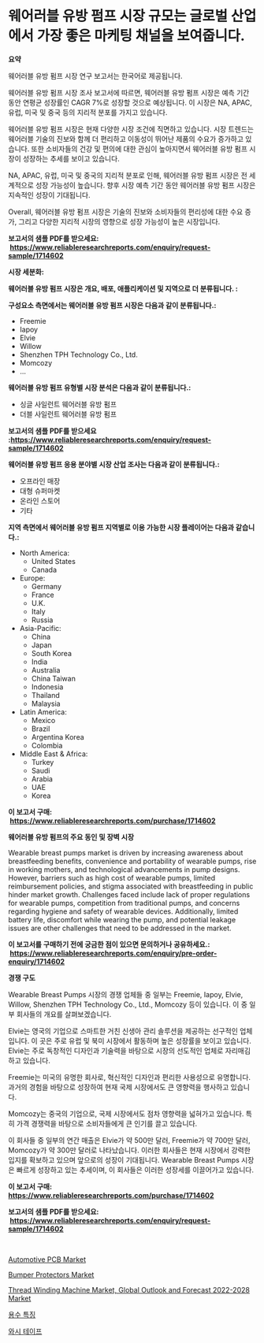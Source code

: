 <p><h1>웨어러블 유방 펌프 시장 규모는 글로벌 산업에서 가장 좋은 마케팅 채널을 보여줍니다.</h1></p><p><strong>요약</strong></p>
<p><p>웨어러블 유방 펌프 시장 연구 보고서는 한국어로 제공됩니다.</p><p>웨어러블 유방 펌프 시장 조사 보고서에 따르면, 웨어러블 유방 펌프 시장은 예측 기간 동안 연평균 성장률인 CAGR 7%로 성장할 것으로 예상됩니다. 이 시장은 NA, APAC, 유럽, 미국 및 중국 등의 지리적 분포를 가지고 있습니다.</p><p>웨어러블 유방 펌프 시장은 현재 다양한 시장 조건에 직면하고 있습니다. 시장 트렌드는 웨어러블 기술의 진보와 함께 더 편리하고 이동성이 뛰어난 제품의 수요가 증가하고 있습니다. 또한 소비자들의 건강 및 편의에 대한 관심이 높아지면서 웨어러블 유방 펌프 시장이 성장하는 추세를 보이고 있습니다.</p><p>NA, APAC, 유럽, 미국 및 중국의 지리적 분포로 인해, 웨어러블 유방 펌프 시장은 전 세계적으로 성장 가능성이 높습니다. 향후 시장 예측 기간 동안 웨어러블 유방 펌프 시장은 지속적인 성장이 기대됩니다.</p><p>Overall, 웨어러블 유방 펌프 시장은 기술의 진보와 소비자들의 편리성에 대한 수요 증가, 그리고 다양한 지리적 시장의 영향으로 성장 가능성이 높은 시장입니다.</p></p>
<p><strong>보고서의 샘플 PDF를 받으세요: &nbsp;<a href="https://www.reliableresearchreports.com/enquiry/request-sample/1714602">https://www.reliableresearchreports.com/enquiry/request-sample/1714602</a></strong></p>
<p><strong>시장 세분화:</strong></p>
<p><strong> 웨어러블 유방 펌프 시장은 개요, 배포, 애플리케이션 및 지역으로 더 분류됩니다. :</strong></p>
<p><strong>구성요소 측면에서는 웨어러블 유방 펌프 시장은 다음과 같이 분류됩니다.:</strong></p>
<p><ul><li>Freemie</li><li>Iapoy</li><li>Elvie</li><li>Willow</li><li>Shenzhen TPH Technology Co., Ltd.</li><li>Momcozy</li><li>...</li></ul></p>
<p><strong> 웨어러블 유방 펌프 유형별 시장 분석은 다음과 같이 분류됩니다.:</strong></p>
<p><ul><li>싱글 사일런트 웨어러블 유방 펌프</li><li>더블 사일런트 웨어러블 유방 펌프</li></ul></p>
<p><strong>보고서의 샘플 PDF를 받으세요 :<a href="https://www.reliableresearchreports.com/enquiry/request-sample/1714602">https://www.reliableresearchreports.com/enquiry/request-sample/1714602</a></strong></p>
<p><strong> 웨어러블 유방 펌프 응용 분야별 시장 산업 조사는 다음과 같이 분류됩니다.:</strong></p>
<p><ul><li>오프라인 매장</li><li>대형 슈퍼마켓</li><li>온라인 스토어</li><li>기타</li></ul></p>
<p><strong>지역 측면에서 웨어러블 유방 펌프 지역별로 이용 가능한 시장 플레이어는 다음과 같습니다.:</strong></p>
<p><ul>
    <li>
        North America:
        <ul>
            <li>United States</li>
            <li>Canada</li>
        </ul>
    </li>
    <li>
        Europe:
        <ul>
            <li>Germany</li>
            <li>France</li>
            <li>U.K.</li>
            <li>Italy</li>
            <li>Russia</li>
        </ul>
    </li>
    <li>
        Asia-Pacific:
        <ul>
            <li>China</li>
            <li>Japan</li>
            <li>South Korea</li>
            <li>India</li>
            <li>Australia</li>
            <li>China Taiwan</li>
            <li>Indonesia</li>
            <li>Thailand</li>
            <li>Malaysia</li>
        </ul>
    </li>
    <li>
        Latin America:
        <ul>
            <li>Mexico</li>
            <li>Brazil</li>
            <li>Argentina Korea</li>
            <li>Colombia</li>
        </ul>
    </li>
    <li>
        Middle East & Africa:
        <ul>
            <li>Turkey</li>
            <li>Saudi</li>
            <li>Arabia</li>
            <li>UAE</li>
            <li>Korea</li>
        </ul>
    </li>
    </ul></p>
<p><strong>이 보고서 구매: &nbsp;<a href="https://www.reliableresearchreports.com/purchase/1714602">https://www.reliableresearchreports.com/purchase/1714602</a></strong></p>
<p><strong>웨어러블 유방 펌프의 주요 동인 및 장벽 시장</strong></p>
<p><p>Wearable breast pumps market is driven by increasing awareness about breastfeeding benefits, convenience and portability of wearable pumps, rise in working mothers, and technological advancements in pump designs. However, barriers such as high cost of wearable pumps, limited reimbursement policies, and stigma associated with breastfeeding in public hinder market growth. Challenges faced include lack of proper regulations for wearable pumps, competition from traditional pumps, and concerns regarding hygiene and safety of wearable devices. Additionally, limited battery life, discomfort while wearing the pump, and potential leakage issues are other challenges that need to be addressed in the market.</p></p>
<p><strong>이 보고서를 구매하기 전에 궁금한 점이 있으면 문의하거나 공유하세요.: &nbsp;<a href="https://www.reliableresearchreports.com/enquiry/pre-order-enquiry/1714602">https://www.reliableresearchreports.com/enquiry/pre-order-enquiry/1714602</a></strong></p>
<p><strong>경쟁 구도</strong></p>
<p><p>Wearable Breast Pumps 시장의 경쟁 업체들 중 일부는 Freemie, Iapoy, Elvie, Willow, Shenzhen TPH Technology Co., Ltd., Momcozy 등이 있습니다. 이 중 일부 회사들의 개요를 살펴보겠습니다.</p><p>Elvie는 영국의 기업으로 스마트한 거친 신생아 관리 솔루션을 제공하는 선구적인 업체입니다. 이 곳은 주로 유럽 및 북미 시장에서 활동하며 높은 성장률을 보이고 있습니다. Elvie는 주로 독창적인 디자인과 기술력을 바탕으로 시장의 선도적인 업체로 자리매김하고 있습니다.</p><p>Freemie는 미국의 유명한 회사로, 혁신적인 디자인과 편리한 사용성으로 유명합니다. 과거의 경험을 바탕으로 성장하여 현재 국제 시장에서도 큰 영향력을 행사하고 있습니다.</p><p>Momcozy는 중국의 기업으로, 국제 시장에서도 점차 영향력을 넓혀가고 있습니다. 특히 가격 경쟁력을 바탕으로 소비자들에게 큰 인기를 끌고 있습니다.</p><p>이 회사들 중 일부의 연간 매출은 Elvie가 약 500만 달러, Freemie가 약 700만 달러, Momcozy가 약 300만 달러로 나타났습니다. 이러한 회사들은 현재 시장에서 강력한 입지를 확보하고 있으며 앞으로의 성장이 기대됩니다. Wearable Breast Pumps 시장은 빠르게 성장하고 있는 추세이며, 이 회사들은 이러한 성장세를 이끌어가고 있습니다.</p></p>
<p><strong>이 보고서 구매: &nbsp; <a href="https://www.reliableresearchreports.com/purchase/1714602">https://www.reliableresearchreports.com/purchase/1714602</a></strong></p>
<p><strong>보고서의 샘플 PDF를 받으세요: &nbsp;<a href="https://www.reliableresearchreports.com/enquiry/request-sample/1714602">https://www.reliableresearchreports.com/enquiry/request-sample/1714602</a></strong><strong></strong></p>
<p>&nbsp;</p>
<p><p><a href="https://github.com/CliffMedina6/Market-Research-Report-List-3/blob/main/automotive-pcb-market.md">Automotive PCB Market</a></p><p><a href="https://issuu.com/reportprime-2/docs/bumper-protectors-market-size-2030.pptx">Bumper Protectors Market</a></p><p><a href="https://view.publitas.com/reportprime-1/thread-winding-machine-market-global-outlook-and-forecast-2022-2028-market-research-report-unlocks-analysis-on-the-market-financial-status-market-size-and-market-revenue-upto-2030/">Thread Winding Machine Market, Global Outlook and Forecast 2022-2028 Market</a></p><p><a href="https://github.com/vsr06p4p49/Market-Research-Report-List-1/blob/main/4259740187721.md">용수 특징</a></p><p><a href="https://github.com/oajzkywllm460/Market-Research-Report-List-1/blob/main/9470256187720.md">와시 테이프</a></p></p>